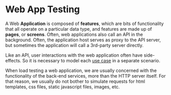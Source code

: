# Web App Testing

A Web **Application** is composed of **features**, which are bits of functionality that 
all operate on a particular data type, and features are made up of **pages**, or 
**screens**.  Often, web applications also call an API in the background.  Often, the 
application host serves as proxy to the API server, but sometimes the application will 
call a 3rd-party server directly.

Like an API, user interactions with the web application often have side-effects.  So
it is necessary to model each [use case](./use-cases.md) in a separate scenario.  

When load testing a web application, we are usually concerned with the functionality of 
the back-end services, more than the HTTP server itself.  For that reason, we usually do 
not bother to simulate requests for html templates, css files, static javascript files, images, etc.  